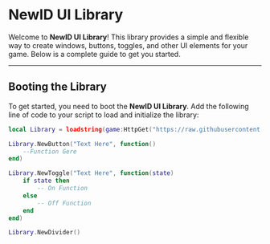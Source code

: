 # NewID UI Library

Welcome to **NewID UI Library**! This library provides a simple and flexible way to create windows, buttons, toggles, and other UI elements for your game. Below is a complete guide to get you started.

---

## Booting the Library

To get started, you need to boot the **NewID UI Library**. Add the following line of code to your script to load and initialize the library:


```lua
local Library = loadstring(game:HttpGet("https://raw.githubusercontent.com/NewIDStuff/NewID-UI-Library/refs/heads/main/NewID-Ui-Library-Loader.lua"))()
```

```lua
Library.NewButton("Text Here", function()
    --Function Gere
end)
```

```lua
Library.NewToggle("Text Here", function(state)
    if state then
        -- On Function
    else
        -- Off Function
    end
end)
```

```lua
Library.NewDivider()
```
